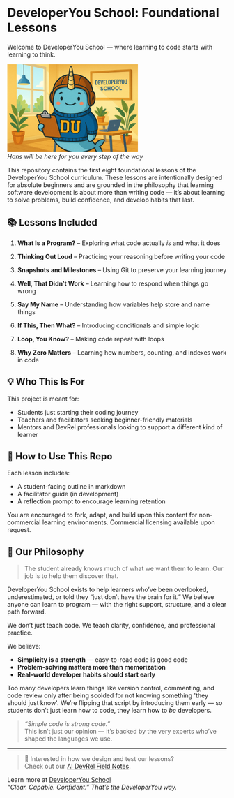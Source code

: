 # DeveloperYou School: Foundational Lessons

Welcome to DeveloperYou School — where learning to code starts with learning to think.

![Hans in the classroom](./images/Hans_Classroom_small.png)  
*Hans will be here for you every step of the way*  

This repository contains the first eight foundational lessons of the DeveloperYou School curriculum. These lessons are intentionally designed for absolute beginners and are grounded in the philosophy that learning software development is about more than writing code — it’s about learning to solve problems, build confidence, and develop habits that last.

## 📚 Lessons Included

1. **What Is a Program?** – Exploring what code actually *is* and what it does  

2. **Thinking Out Loud** – Practicing your reasoning before writing your code  

3. **Snapshots and Milestones** – Using Git to preserve your learning journey  

4. **Well, That Didn’t Work** – Learning how to respond when things go wrong  

5. **Say My Name** – Understanding how variables help store and name things  

6. **If This, Then What?** – Introducing conditionals and simple logic  

7. **Loop, You Know?** – Making code repeat with loops  

8. **Why Zero Matters** – Learning how numbers, counting, and indexes work in code  

## 💡 Who This Is For

This project is meant for:
- Students just starting their coding journey  
- Teachers and facilitators seeking beginner-friendly materials  
- Mentors and DevRel professionals looking to support a different kind of learner  

## 🙌 How to Use This Repo

Each lesson includes:
- A student-facing outline in markdown  
- A facilitator guide (in development)  
- A reflection prompt to encourage learning retention  

You are encouraged to fork, adapt, and build upon this content for non-commercial learning environments. Commercial licensing available upon request.

## 🌱 Our Philosophy

> The student already knows much of what we want them to learn. Our job is to help them discover that.

DeveloperYou School exists to help learners who’ve been overlooked, underestimated, or told they “just don’t have the brain for it.” We believe anyone can learn to program — with the right support, structure, and a clear path forward.

We don’t just teach code. We teach clarity, confidence, and professional practice.

We believe:
- **Simplicity is a strength** — easy-to-read code is good code  
- **Problem-solving matters more than memorization**  
- **Real-world developer habits should start early**  

Too many developers learn things like version control, commenting, and code review only after being scolded for not knowing something 'they should just know'. We’re flipping that script by introducing them early — so students don’t just learn how to code, they learn how to *be* developers.

> _“Simple code is strong code.”_  
> This isn’t just our opinion — it’s backed by the very experts who’ve shaped the languages we use.

---
> 🧭 Interested in how we design and test our lessons?  
> Check out our [AI DevRel Field Notes](https://github.com/DeveloperYouSchool/ai-devrel-field-notes).

Learn more at [DeveloperYou School](https://DeveloperYouSchool.com)  
*“Clear. Capable. Confident.” That’s the DeveloperYou way.*

